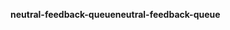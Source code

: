 <span data-ttu-id="4df28-101">**neutral-feedback-queue**</span><span class="sxs-lookup"><span data-stu-id="4df28-101">**neutral-feedback-queue**</span></span>